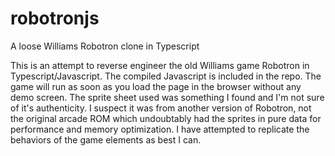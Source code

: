 # robotronjs
A loose Williams Robotron clone in Typescript

This is an attempt to reverse engineer the old Williams game Robotron in Typescript/Javascript. The compiled Javascript is included in the repo. The game will run as soon as you load the page in the browser without any demo screen. The sprite sheet used was something I found and I'm not sure of it's authenticity. I suspect it was from another version of Robotron, not the original arcade ROM which undoubtably had the sprites in pure data for performance and memory optimization. I have attempted to replicate the behaviors of the game elements as best I can. 
